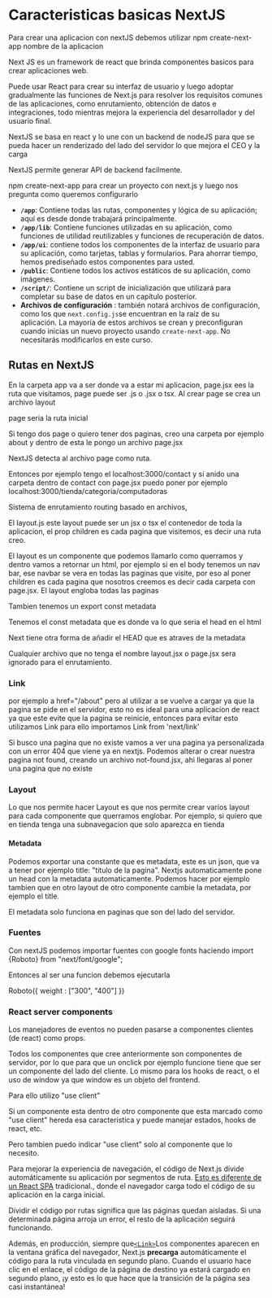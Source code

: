 # Caracteristicas basicas NextJS

Para crear una aplicacion con nextJS debemos utilizar npm create-next-app nombre de la aplicacion

Next JS es un framework de react que brinda componentes basicos para crear aplicaciones web.

Puede usar React para crear su interfaz de usuario y luego adoptar gradualmente las funciones de Next.js para resolver los requisitos comunes de las aplicaciones, como enrutamiento, obtención de datos e integraciones, todo mientras mejora la experiencia del desarrollador y del usuario final.

NextJS se basa en react y lo une con un backend de nodeJS para que se pueda hacer un renderizado del lado del servidor lo que mejora el CEO y la carga

NextJS permite generar API de backend facilmente.

npm create-next-app para crear un proyecto con next.js y luego nos pregunta como queremos configurarlo


- **`/app`**: Contiene todas las rutas, componentes y lógica de su aplicación; aquí es desde donde trabajará principalmente.
- **`/app/lib`**: Contiene funciones utilizadas en su aplicación, como funciones de utilidad reutilizables y funciones de recuperación de datos.
- **`/app/ui`**: contiene todos los componentes de la interfaz de usuario para su aplicación, como tarjetas, tablas y formularios. Para ahorrar tiempo, hemos prediseñado estos componentes para usted.
- **`/public`**: Contiene todos los activos estáticos de su aplicación, como imágenes.
- **`/script/`**: Contiene un script de inicialización que utilizará para completar su base de datos en un capítulo posterior.
- **Archivos de configuración** : también notará archivos de configuración, como los que `next.config.js`se encuentran en la raíz de su aplicación. La mayoría de estos archivos se crean y preconfiguran cuando inicias un nuevo proyecto usando `create-next-app`. No necesitarás modificarlos en este curso.






## Rutas en NextJS

En la carpeta app va a ser donde va a estar mi aplicacion, page.jsx ees la ruta que visitamos, page puede ser .js o .jsx o tsx. Al crear page se crea un archivo layout

page seria la ruta inicial

Si tengo dos page o quiero tener dos paginas, creo una carpeta por ejemplo about y dentro de esta le pongo un archivo page.jsx

NextJS detecta al archivo page como ruta.

Entonces por ejemplo tengo el localhost:3000/contact y si anido una carpeta dentro de contact con page.jsx puedo poner por ejemplo localhost:3000/tienda/categoria/computadoras

Sistema de enrutamiento routing basado en archivos,

El layout.js este layout puede ser un jsx o tsx el contenedor de toda la aplicacion, el prop children es cada pagina que visitemos, es decir una ruta creo.

El layout es un componente que podemos llamarlo como querramos y dentro vamos a retornar un html, por ejemplo si en el body tenemos un nav bar, ese navbar se vera en todas las paginas que visite, por eso al poner children es cada pagina que nosotros creemos es decir cada carpeta con page.jsx. El layout engloba todas las paginas

Tambien tenemos un export const metadata

Tenemos el const metadata que es donde va lo que seria el head en el html

Next tiene otra forma de añadir el HEAD que es atraves de la metadata

Cualquier archivo que no tenga el nombre layout.jsx o page.jsx sera ignorado para el enrutamiento.
### Link

por ejemplo a href="/about" pero al utilizar a se vuelve a cargar ya que la pagina se pide en el servidor, esto no es ideal para una aplicacion de react ya que este evite que la pagina se reinicie, entonces para evitar esto utilizamos Link para ello importamos Link from 'next/link'

Si busco una pagina que no existe vamos a ver una pagina ya personalizada con un error 404 que viene ya en nextjs. Podemos alterar o crear nuestra pagina not found, creando un archivo not-found.jsx, ahi llegaras al poner una pagina que no existe

### Layout

Lo que nos permite hacer Layout es que nos permite crear varios layout para cada componente que querramos englobar. Por ejemplo, si quiero que en tienda tenga una subnavegacion que solo aparezca en tienda

#### Metadata

Podemos exportar una constante que es metadata, este es un json, que va a tener por ejemplo title: "titulo de la pagina". Nextjs automaticamente  pone un head con la metadata automaticamente. Podemos hacer por ejemplo tambien que en otro layout de otro componente cambie la metadata, por ejemplo el title.

El metadata solo funciona en paginas que son del lado del servidor.
### Fuentes

Con nextJS podemos importar fuentes con google fonts haciendo import {Roboto} from "next/font/google";

Entonces al ser una funcion debemos ejecutarla

Roboto({
weight : ["300", "400"]
})

### React server components

Los manejadores de eventos no pueden pasarse a componentes clientes (de react) como props.

Todos los componentes que cree anteriormente son componentes de servidor, por lo que para que un onclick por ejemplo funcione tiene que ser un componente del lado del cliente. Lo mismo para los hooks de react, o el uso de window ya que window es un objeto del frontend.

Para ello utilizo "use client"

Si un componente esta dentro de otro componente que esta marcado como "use client" hereda esa caracteristica y puede manejar estados, hooks de react, etc. 

Pero tambien puedo indicar "use client" solo al componente que lo necesito.






Para mejorar la experiencia de navegación, el código de Next.js divide automáticamente su aplicación por segmentos de ruta. [Esto es diferente de un React SPA](https://developer.mozilla.org/en-US/docs/Glossary/SPA) tradicional.[](https://developer.mozilla.org/en-US/docs/Glossary/SPA), donde el navegador carga todo el código de su aplicación en la carga inicial.

Dividir el código por rutas significa que las páginas quedan aisladas. Si una determinada página arroja un error, el resto de la aplicación seguirá funcionando.

Además, en producción, siempre que[`<Link>`](https://nextjs.org/docs/api-reference/next/link)Los componentes aparecen en la ventana gráfica del navegador, Next.js **precarga** automáticamente el código para la ruta vinculada en segundo plano. Cuando el usuario hace clic en el enlace, el código de la página de destino ya estará cargado en segundo plano, ¡y esto es lo que hace que la transición de la página sea casi instantánea!